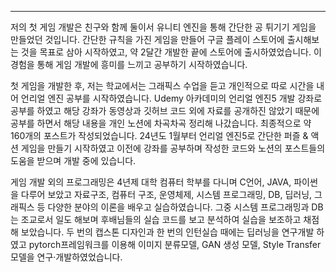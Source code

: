 ---
저의 첫 게임 개발은 친구와 함께 둘이서 유니티 엔진을 통해 간단한 공 튀기기 게임을 만들었던 것입니다. 간단한 규칙을 가진 게임을 만들어 구글 플레이 스토어에 출시해보는 것을 목표로 삼아 시작하였고, 약 2달간 개발한 끝에 스토어에 출시하였었습니다. 이 경험을 통해 게임 개발에 흥미를 느끼고 공부하기 시작하였습니다.

첫 게임을 개발한 후, 저는 학교에서는 그래픽스 수업을 듣고 개인적으로 따로 시간을 내어 언리얼 엔진 공부를 시작하였습니다. Udemy 아카데미의 언리얼 엔진5 개발 강좌로 공부를 하였고 해당 강좌가 동영상과 깃허브 코드 외에 자료를 공개하진 않았기 때문에 공부를 하면서 해당 내용을 개인 노션에 차곡차곡 정리해 나갔습니다. 최종적으로 약 160개의 포스트가 작성되었습니다.
24년도 1월부터 언리얼 엔진5로 간단한 퍼즐 &amp; 액션 게임을 만들기 시작하였고 이전에 강좌를 공부하며 작성한 코드와 노션의 포스트들의 도움을 받으며 개발 중에 있습니다.

게임 개발 외의 프로그래밍은 4년제 대학 컴퓨터 학부를 다니며 C언어, JAVA, 파이썬을 다루어 보았고 자료구조, 컴퓨터 구조, 운영체제, 시스템 프로그래밍, DB, 딥러닝, 그래픽스 등 다양한 분야의 이론을 배우고 실습하였습니다. 그중 시스템 프로그래밍과 DB는 조교로서 일도 해보며 후배님들의 실습 코드를 보고 분석하여 실습을 보조하고 채점해 보았습니다. 두 번의 캡스톤 디자인과 한 번의 인턴실습 때에는 딥러닝을 연구개발 하였고 pytorch프레임워크를 이용해 이미지 분류모델, GAN 생성 모델, Style Transfer 모델을 연구·개발하였었습니다.
